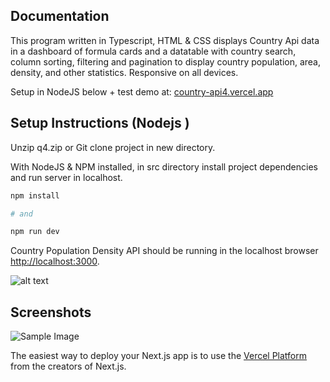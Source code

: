 ## Documentation

This program written in Typescript, HTML & CSS displays Country Api data in a dashboard of formula cards and a datatable with country search, column sorting, filtering and pagination to display country population, area, density, and other statistics. Responsive on all devices.

Setup in NodeJS below + test demo at: [country-api4.vercel.app](https://country-api4.vercel.app)

## Setup Instructions (Nodejs )

Unzip q4.zip or Git clone project in new directory.

With NodeJS & NPM installed, in src directory install project dependencies and run server in localhost.

```bash
npm install

# and

npm run dev
```

Country Population Density API should be running in the localhost browser [http://localhost:3000](http://localhost:3000).

![alt text](https://github.com/[username]/[reponame]/blob/[branch]/image.jpg?raw=true)


## Screenshots

![Sample Image](https://github.com/james-pike/country-api/raw/main/public/images/IMG_0022png)


The easiest way to deploy your Next.js app is to use the [Vercel Platform](https://vercel.com/new?utm_medium=default-template&filter=next.js&utm_source=create-next-app&utm_campaign=create-next-app-readme) from the creators of Next.js.


